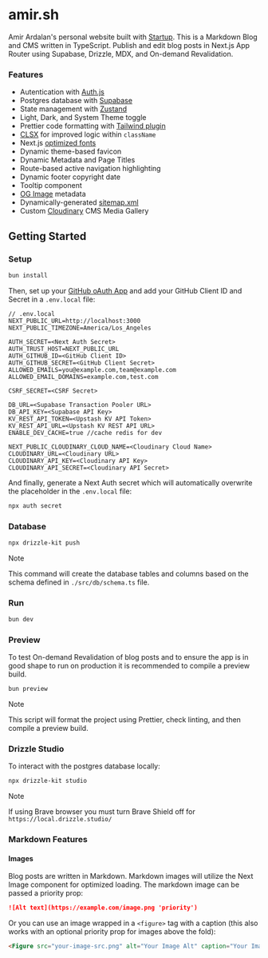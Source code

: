 # amir.sh

Amir Ardalan's personal website built with [Startup](https://github.com/amirardalan/startup). This is a Markdown Blog and CMS written in TypeScript. Publish and edit blog posts in Next.js App Router using Supabase, Drizzle, MDX, and On-demand Revalidation.

### Features

- Autentication with [Auth.js](https://authjs.dev/getting-started/installation?framework=next-js)
- Postgres database with [Supabase](https://supabase.com/docs/guides/database/overview)
- State management with [Zustand](https://github.com/pmndrs/zustand)
- Light, Dark, and System Theme toggle
- Prettier code formatting with [Tailwind plugin](https://tailwindcss.com/blog/automatic-class-sorting-with-prettier)
- [CLSX](https://github.com/lukeed/clsx) for improved logic within `className`
- Next.js [optimized fonts](https://nextjs.org/learn/dashboard-app/optimizing-fonts-images)
- Dynamic theme-based favicon
- Dynamic Metadata and Page Titles
- Route-based active navigation highlighting
- Dynamic footer copyright date
- Tooltip component
- [OG Image](https://vercel.com/docs/functions/og-image-generation) metadata
- Dynamically-generated [sitemap.xml](https://nextjs.org/docs/app/api-reference/file-conventions/metadata/sitemap)
- Custom [Cloudinary](https://cloudinary.com/) CMS Media Gallery

## Getting Started

### Setup

```bash
bun install
```

Then, set up your [GitHub oAuth App](https://authjs.dev/getting-started/providers/github?framework=next-js) and add your GitHub Client ID and Secret in a `.env.local` file:

```
// .env.local
NEXT_PUBLIC_URL=http://localhost:3000
NEXT_PUBLIC_TIMEZONE=America/Los_Angeles

AUTH_SECRET=<Next Auth Secret>
AUTH_TRUST_HOST=NEXT_PUBLIC_URL
AUTH_GITHUB_ID=<GitHub Client ID>
AUTH_GITHUB_SECRET=<GitHub Client Secret>
ALLOWED_EMAILS=you@example.com,team@example.com
ALLOWED_EMAIL_DOMAINS=example.com,test.com

CSRF_SECRET=<CSRF Secret>

DB_URL=<Supabase Transaction Pooler URL>
DB_API_KEY=<Supabase API Key>
KV_REST_API_TOKEN=<Upstash KV API Token>
KV_REST_API_URL=<Upstash KV REST API URL>
ENABLE_DEV_CACHE=true //cache redis for dev

NEXT_PUBLIC_CLOUDINARY_CLOUD_NAME=<Cloudinary Cloud Name>
CLOUDINARY_URL=<Cloudinary URL>
CLOUDINARY_API_KEY=<Cloudinary API Key>
CLOUDINARY_API_SECRET=<Cloudinary API Secret>
```

And finally, generate a Next Auth secret which will automatically overwrite the placeholder in the `.env.local` file:

```bash
npx auth secret
```

### Database

```bash
npx drizzle-kit push
```

> [!NOTE]
> This command will create the database tables and columns based on the schema defined in `./src/db/schema.ts` file.

### Run

```bash
bun dev
```

### Preview

To test On-demand Revalidation of blog posts and to ensure the app is in good shape to run on production it is recommended to compile a preview build.

```bash
bun preview
```

> [!NOTE]
> This script will format the project using Prettier, check linting, and then compile a preview build.

### Drizzle Studio

To interact with the postgres database locally:

```bash
npx drizzle-kit studio
```

> [!NOTE]
> If using Brave browser you must turn Brave Shield off for `https://local.drizzle.studio/`

### Markdown Features

#### Images

Blog posts are written in Markdown. Markdown images will utilize the Next Image component for optimized loading. The markdown image can be passed a priority prop:

```markdown
![Alt text](https://example.com/image.png 'priority')
```

Or you can use an image wrapped in a `<figure>` tag with a caption (this also works with an optional priority prop for images above the fold):

```markdown
<Figure src="your-image-src.png" alt="Your Image Alt" caption="Your Image Caption" priority />
```
